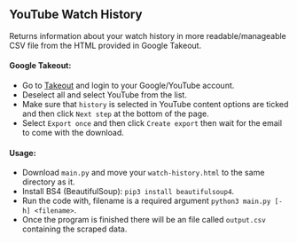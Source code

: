 ## YouTube Watch History

Returns information about your watch history in more readable/manageable CSV file from the HTML provided in Google Takeout.

#### Google Takeout:
* Go to [Takeout](https://takeout.google.com/) and login to your Google/YouTube account.
* Deselect all and select YouTube from the list.
* Make sure that ```history``` is selected in YouTube content options are ticked and then click ```Next step``` at the bottom of the page.
* Select ```Export once``` and then click ```Create export``` then wait for the email to come with the download.

#### Usage:
* Download ```main.py``` and move your ```watch-history.html``` to the same directory as it.
* Install BS4 (BeautifulSoup): ```pip3 install beautifulsoup4```.
* Run the code with, filename is a required argument ```python3 main.py [-h] <filename>```.
* Once the program is finished there will be an file called ```output.csv``` containing the scraped data.
